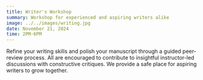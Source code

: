 ```yaml
---
title: Writer's Workshop
summary: Workshop for experienced and aspiring writers alike
image: ../../images/writing.jpg
date: November 21, 2024
time: 2PM-6PM
---
```

Refine your writing skills and polish your manuscript through a guided peer-review process. All are encouraged to contribute to insightful instructor-led discussions with constructive critiques. We provide a safe place for aspiring writers to grow together.